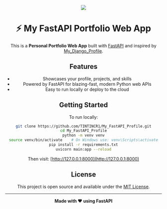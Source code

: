 <div align="center">

<p align="center">
  <img src="https://blog.postman.com/wp-content/uploads/2024/03/How-to-build-an-API-in-Python.jpg"/>
</p>

# ⚡️ My FastAPI Portfolio Web App

This is a **Personal Portfolio Web App** built with [FastAPI](https://fastapi.tiangolo.com/) and inspired by [My_Django_Profile](https://github.com/TINTINCR1/My_Django_Profile.git).

## Features

- Showcases your profile, projects, and skills
- Powered by FastAPI for blazing-fast, modern Python web APIs
- Easy to run locally or deploy to the cloud

## Getting Started

To run locally:

```bash
git clone https://github.com/TINTINCR1/My_FastAPI_Profile.git
cd My_FastAPI_Profile
python -m venv venv
source venv/bin/activate    # On Windows use: venv\Scripts\activate
pip install -r requirements.txt
uvicorn main:app --reload
```

Then visit: [http://127.0.0.1:8000](http://127.0.0.1:8000)

## License

This project is open source and available under the [MIT License](LICENSE).

---

**Made with ❤️  using FastAPI**

</div> 
